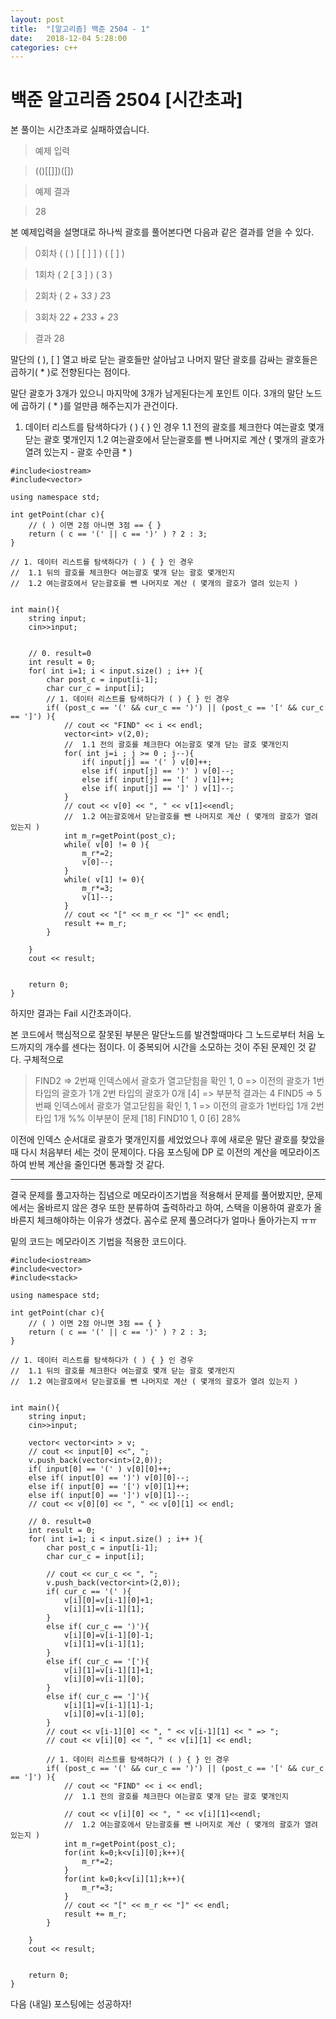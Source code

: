 ```yaml
---
layout: post
title:  "[알고리즘] 백준 2504 - 1"
date:   2018-12-04 5:28:00
categories: c++
---
```

# 백준 알고리즘 2504 [시간초과]
본 풀이는 시간초과로 실패하였습니다.

> 예제 입력

> (()[[]])([])

> 예제 결과

> 28

본 예제입력을 설명대로 하나씩 괄호를 풀어본다면 다음과 같은 결과를 얻을 수 있다.

> 0회차 ( ( ) [ [ ] ] ) ( [ ] )

> 1회차 ( 2 [ 3 ] ) ( 3 )

> 2회차 ( 2 + 3*3  )  2*3

> 3회차 2*2 + 2*3*3 + 2*3

> 결과 28

말단의 ( ), [ ] 열고 바로 닫는 괄호들만 살아남고 나머지 말단 괄호를 감싸는 괄호들은
곱하기( * )로 전향된다는 점이다.

말단 괄호가 3개가 있으니 마지막에 3개가 남게된다는게 포인트 이다.
3개의 말단 노드에 곱하기 ( * )를 얼만큼 해주는지가 관건이다.

1. 데이터 리스트를 탐색하다가 ( ) { } 인 경우
1.1 전의 괄호를 체크한다 여는괄호 몇개 닫는 괄호 몇개인지
1.2 여는괄호에서 닫는괄호를 뺀 나머지로 계산 ( 몇개의 괄호가 열려 있는지 - 괄호 수만큼 * )

```
#include<iostream>
#include<vector>

using namespace std;

int getPoint(char c){
    // ( ) 이면 2점 아니면 3점 == { }
    return ( c == '(' || c == ')' ) ? 2 : 3; 
}

// 1. 데이터 리스트를 탐색하다가 ( ) { } 인 경우
//  1.1 뒤의 괄호를 체크한다 여는괄호 몇개 닫는 괄호 몇개인지
//  1.2 여는괄호에서 닫는괄호를 뺀 나머지로 계산 ( 몇개의 괄호가 열려 있는지 )


int main(){
    string input;
    cin>>input;

    
    // 0. result=0
    int result = 0;
    for( int i=1; i < input.size() ; i++ ){
        char post_c = input[i-1];
        char cur_c = input[i];
        // 1. 데이터 리스트를 탐색하다가 ( ) { } 인 경우
        if( (post_c == '(' && cur_c == ')') || (post_c == '[' && cur_c == ']') ){
            // cout << "FIND" << i << endl;
            vector<int> v(2,0);
            //  1.1 전의 괄호를 체크한다 여는괄호 몇개 닫는 괄호 몇개인지
            for( int j=i ; j >= 0 ; j--){
                if( input[j] == '(' ) v[0]++;
                else if( input[j] == ')' ) v[0]--;
                else if( input[j] == '[' ) v[1]++;
                else if( input[j] == ']' ) v[1]--;
            }
            // cout << v[0] << ", " << v[1]<<endl;
            //  1.2 여는괄호에서 닫는괄호를 뺀 나머지로 계산 ( 몇개의 괄호가 열려 있는지 )
            int m_r=getPoint(post_c);
            while( v[0] != 0 ){
                m_r*=2;
                v[0]--;
            }
            while( v[1] != 0){
                m_r*=3;
                v[1]--;
            }
            // cout << "[" << m_r << "]" << endl;
            result += m_r;
        }
        
    }
    cout << result;
    
    
    return 0;
}
```

하지만 결과는 Fail 시간초과이다. 

본 코드에서 핵심적으로 잘못된 부분은 말단노드를 발견할때마다 그 노드로부터 처음 노드까지의 개수를 센다는 점이다.
이 중복되어 시간을 소모하는 것이 주된 문제인 것 같다.
구체적으로

>FIND2 => 2번째 인덱스에서 괄호가 열고닫힘을 확인
>1, 0 => 이전의 괄호가 1번타입의 괄호가 1개 2번 타입의 괄호가 0개
>[4] => 부분적 결과는 4
>FIND5 => 5번째 인덱스에서 괄호가 열고닫힘을 확인
>1, 1 => 이전의 괄호가 1번타입 1개 2번 타입 1개 %% 이부분이 문제
>[18]
>FIND10
>1, 0
>[6]
28%

이전에 인덱스 순서대로 괄호가 몇개인지를 세었었으나
후에 새로운 말단 괄호를 찾았을때 다시 처음부터 세는 것이 문제이다. 
다음 포스팅에 DP 로 이전의 계산을 메모라이즈하여 반복 계산을 줄인다면 통과할 것 같다.

* * *

결국 문제를 풀고자하는 집념으로 메모라이즈기법을 적용해서 문제를 풀어봤지만,
문제에서는 올바르지 않은 경우 또한 분류하여 출력하라고 하여,
스택을 이용하여 괄호가 올바른지 체크해야하는 이유가 생겼다.
꼼수로 문제 풀으려다가 얼마나 돌아가는지 ㅠㅠ

밑의 코드는 메모라이즈 기법을 적용한 코드이다.

```
#include<iostream>
#include<vector>
#include<stack>

using namespace std;

int getPoint(char c){
    // ( ) 이면 2점 아니면 3점 == { }
    return ( c == '(' || c == ')' ) ? 2 : 3; 
}

// 1. 데이터 리스트를 탐색하다가 ( ) { } 인 경우
//  1.1 뒤의 괄호를 체크한다 여는괄호 몇개 닫는 괄호 몇개인지
//  1.2 여는괄호에서 닫는괄호를 뺀 나머지로 계산 ( 몇개의 괄호가 열려 있는지 )


int main(){
    string input;
    cin>>input;

    vector< vector<int> > v;
    // cout << input[0] <<", ";
    v.push_back(vector<int>(2,0));
    if( input[0] == '(' ) v[0][0]++;
    else if( input[0] == ')') v[0][0]--;
    else if( input[0] == '[') v[0][1]++;
    else if( input[0] == ']') v[0][1]--;
    // cout << v[0][0] << ", " << v[0][1] << endl;

    // 0. result=0
    int result = 0;
    for( int i=1; i < input.size() ; i++ ){
        char post_c = input[i-1];
        char cur_c = input[i];

        // cout << cur_c << ", ";
        v.push_back(vector<int>(2,0));
        if( cur_c == '(' ){
            v[i][0]=v[i-1][0]+1;
            v[i][1]=v[i-1][1];
        } 
        else if( cur_c == ')'){
            v[i][0]=v[i-1][0]-1;
            v[i][1]=v[i-1][1];
        } 
        else if( cur_c == '['){
            v[i][1]=v[i-1][1]+1;
            v[i][0]=v[i-1][0];
        } 
        else if( cur_c == ']'){
            v[i][1]=v[i-1][1]-1;
            v[i][0]=v[i-1][0];
        } 
        // cout << v[i-1][0] << ", " << v[i-1][1] << " => ";
        // cout << v[i][0] << ", " << v[i][1] << endl;

        // 1. 데이터 리스트를 탐색하다가 ( ) { } 인 경우
        if( (post_c == '(' && cur_c == ')') || (post_c == '[' && cur_c == ']') ){
            // cout << "FIND" << i << endl;
            //  1.1 전의 괄호를 체크한다 여는괄호 몇개 닫는 괄호 몇개인지
            
            // cout << v[i][0] << ", " << v[i][1]<<endl;
            //  1.2 여는괄호에서 닫는괄호를 뺀 나머지로 계산 ( 몇개의 괄호가 열려 있는지 )
            int m_r=getPoint(post_c);
            for(int k=0;k<v[i][0];k++){
                m_r*=2;
            }
            for(int k=0;k<v[i][1];k++){
                m_r*=3;
            }
            // cout << "[" << m_r << "]" << endl;
            result += m_r;
        }
        
    }
    cout << result;
    
    
    return 0;
}
```

다음 (내일) 포스팅에는 성공하자!